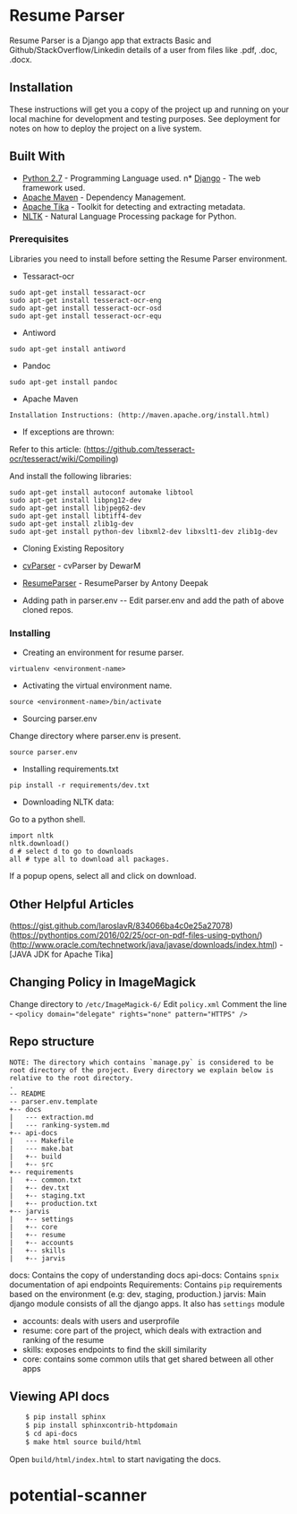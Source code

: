 
# Resume Parser

Resume Parser is a Django app that extracts Basic and Github/StackOverflow/Linkedin details of a user from files like .pdf, .doc, .docx.

## Installation

These instructions will get you a copy of the project up and running on your local machine for development and testing purposes. See deployment for notes on how to deploy the project on a live system.

## Built With

* [Python 2.7](http://www.python.org/) - Programming Language used.
n* [Django](https://www.djangoproject.com/) - The web framework used.
* [Apache Maven](https://maven.apache.org/) - Dependency Management.
* [Apache Tika](https://tika.apache.org/) - Toolkit for detecting and extracting metadata.
* [NLTK](http://www.nltk.org/) - Natural Language Processing package for Python.

### Prerequisites

Libraries you need to install before setting the Resume Parser environment.

- Tessaract-ocr

```
sudo apt-get install tessaract-ocr
sudo apt-get install tesseract-ocr-eng
sudo apt-get install tesseract-ocr-osd
sudo apt-get install tesseract-ocr-equ
```

- Antiword

```
sudo apt-get install antiword
```
- Pandoc

```
sudo apt-get install pandoc
```

- Apache Maven

```
Installation Instructions: (http://maven.apache.org/install.html)
```

- If exceptions are thrown:

Refer to this article: (https://github.com/tesseract-ocr/tesseract/wiki/Compiling)

And install the following libraries:

```
sudo apt-get install autoconf automake libtool
sudo apt-get install libpng12-dev
sudo apt-get install libjpeg62-dev
sudo apt-get install libtiff4-dev
sudo apt-get install zlib1g-dev
sudo apt-get install python-dev libxml2-dev libxslt1-dev zlib1g-dev
```

- Cloning Existing Repository

 * [cvParser](https://github.com/DewarM/cvParser) - cvParser by DewarM

 * [ResumeParser](https://github.com/antonydeepak/ResumeParser) - ResumeParser by Antony Deepak

- Adding path in parser.env
 -- Edit parser.env and add the path of above cloned repos.

### Installing

- Creating an environment for resume parser.

```
virtualenv <environment-name>
```

- Activating the virtual environment name.

```
source <environment-name>/bin/activate
```

- Sourcing parser.env

Change directory where parser.env is present.

```
source parser.env
```

- Installing requirements.txt

```
pip install -r requirements/dev.txt
```

- Downloading NLTK data:

Go to a python shell.

```
import nltk
nltk.download()
d # select d to go to downloads
all # type all to download all packages.
```

If a popup opens, select all and click on download.

## Other Helpful Articles
(https://gist.github.com/IaroslavR/834066ba4c0e25a27078)
(https://pythontips.com/2016/02/25/ocr-on-pdf-files-using-python/)
(http://www.oracle.com/technetwork/java/javase/downloads/index.html) - [JAVA JDK for Apache Tika]

## Changing Policy in ImageMagick

Change directory to `/etc/ImageMagick-6/`
Edit `policy.xml`
Comment the line - `<policy domain="delegate" rights="none" pattern="HTTPS" />`

## Repo structure
	NOTE: The directory which contains `manage.py` is considered to be root directory of the project. Every directory we explain below is relative to the root directory.
	.
	-- README
	-- parser.env.template
	+-- docs
	|   --- extraction.md
	|   --- ranking-system.md
	+-- api-docs
	|   --- Makefile
	|   --- make.bat
	|   +-- build
	|   +-- src
	+-- requirements
	|   +-- common.txt
	|   +-- dev.txt
	|   +-- staging.txt
	|   +-- production.txt
	+-- jarvis
	|   +-- settings
	|   +-- core
	|   +-- resume
	|   +-- accounts
	|   +-- skills
	|   +-- jarvis


docs: Contains the copy of understanding docs
api-docs: Contains `spnix` documentation of api endpoints
Requirements: Contains `pip` requirements based on the environment (e.g: dev, staging, production.)
jarvis: Main django module consists of all the django apps. It also has `settings` module
  * accounts: deals with users and userprofile
  * resume: core part of the project, which deals with extraction and ranking of the resume
  * skills: exposes endpoints to find the skill similarity
  * core: contains some common utils that get shared between all other apps

## Viewing API docs

```bash
	$ pip install sphinx
	$ pip install sphinxcontrib-httpdomain
	$ cd api-docs
	$ make html source build/html
```

Open `build/html/index.html` to start navigating the docs.

# potential-scanner


